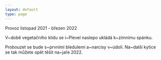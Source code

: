 ```yaml
---
layout: default
type: page
---
```


Provoz listopad 2021 - březen 2022

V~době vegetačního klidu se i~Plevel naslepo ukládá k~zimnímu spánku. 

Probouzet se bude s~prvními bledulemi a~narcisy v~údolí. Na~další kytice se tak můžete opět těšit na~jaře 2022.
